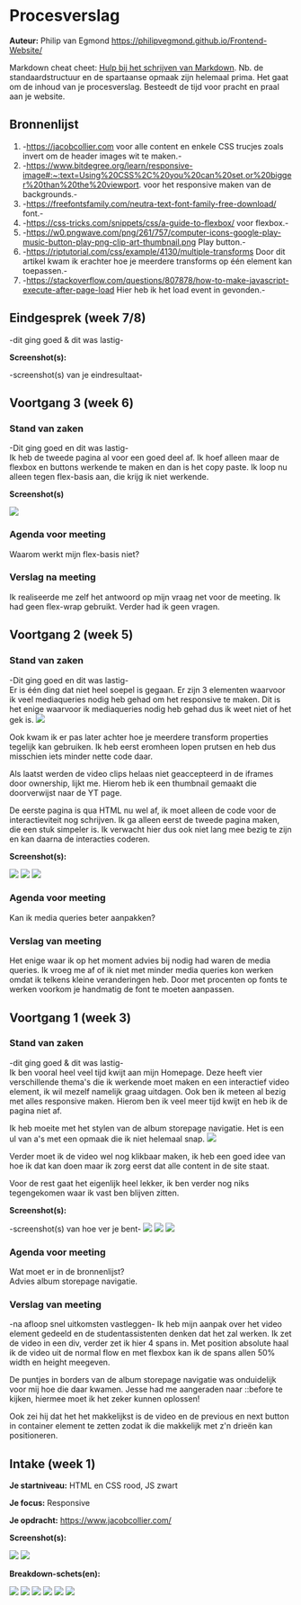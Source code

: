 # Procesverslag
**Auteur:** Philip van Egmond
https://philipvegmond.github.io/Frontend-Website/

Markdown cheat cheet: [Hulp bij het schrijven van Markdown](https://github.com/adam-p/markdown-here/wiki/Markdown-Cheatsheet). Nb. de standaardstructuur en de spartaanse opmaak zijn helemaal prima. Het gaat om de inhoud van je procesverslag. Besteedt de tijd voor pracht en praal aan je website.



## Bronnenlijst
1. -https://jacobcollier.com voor alle content en enkele CSS trucjes zoals invert om de header images wit te maken.-
2. -https://www.bitdegree.org/learn/responsive-image#:~:text=Using%20CSS%2C%20you%20can%20set,or%20bigger%20than%20the%20viewport. voor het responsive maken van de backgrounds.-
3. -https://freefontsfamily.com/neutra-text-font-family-free-download/ font.-
4. -https://css-tricks.com/snippets/css/a-guide-to-flexbox/ voor flexbox.-
5. -https://w0.pngwave.com/png/261/757/computer-icons-google-play-music-button-play-png-clip-art-thumbnail.png Play button.-
6. -https://riptutorial.com/css/example/4130/multiple-transforms Door dit artikel kwam ik erachter hoe je meerdere transforms op één element kan toepassen.-
7. -https://stackoverflow.com/questions/807878/how-to-make-javascript-execute-after-page-load Hier heb ik het load event in gevonden.-



## Eindgesprek (week 7/8)

-dit ging goed & dit was lastig-

**Screenshot(s):**

-screenshot(s) van je eindresultaat-



## Voortgang 3 (week 6)

### Stand van zaken

-Dit ging goed en dit was lastig- <br>
Ik heb de tweede pagina al voor een goed deel af. Ik hoef alleen maar de flexbox en buttons werkende te maken en dan is het copy paste.
Ik loop nu alleen tegen flex-basis aan, die krijg ik niet werkende.


**Screenshot(s)**

![](images/voortgang3SSMobiel.png)


### Agenda voor meeting

Waarom werkt mijn flex-basis niet?


### Verslag na meeting

Ik realiseerde me zelf het antwoord op mijn vraag net voor de meeting.
Ik had geen flex-wrap gebruikt.
Verder had ik geen vragen.



## Voortgang 2 (week 5)

### Stand van zaken

-Dit ging goed en dit was lastig- <br>
Er is één ding dat niet heel soepel is gegaan. 
Er zijn 3 elementen waarvoor ik veel mediaqueries nodig heb gehad om het responsive te maken.
Dit is het enige waarvoor ik mediaqueries nodig heb gehad dus ik weet niet of het gek is.
![](images/mediaqueries.png) 

Ook kwam ik er pas later achter hoe je meerdere transform properties tegelijk kan gebruiken.
Ik heb eerst eromheen lopen prutsen en heb dus misschien iets minder nette code daar.

Als laatst werden de video clips helaas niet geaccepteerd in de iframes door ownership, lijkt me.
Hierom heb ik een thumbnail gemaakt die doorverwijst naar de YT page.

De eerste pagina is qua HTML nu wel af, ik moet alleen de code voor de interactieviteit nog schrijven.
Ik ga alleen eerst de tweede pagina maken, die een stuk simpeler is.
Ik verwacht hier dus ook niet lang mee bezig te zijn en kan daarna de interacties coderen.


**Screenshot(s):**

![](images/voortgang2SSMobiel.png)
![](images/voortgang2SSPC1.png)
![](images/voortgang2SSPC2.png)


### Agenda voor meeting

Kan ik media queries beter aanpakken?


### Verslag van meeting

Het enige waar ik op het moment advies bij nodig had waren de media queries.
Ik vroeg me af of ik niet met minder media queries kon werken omdat ik telkens kleine veranderingen heb.
Door met procenten op fonts te werken voorkom je handmatig de font te moeten aanpassen.




## Voortgang 1 (week 3)

### Stand van zaken

-dit ging goed & dit was lastig- <br>
Ik ben vooral heel veel tijd kwijt aan mijn Homepage. 
Deze heeft vier verschillende thema's die ik werkende moet maken en een interactief video element, ik wil mezelf namelijk graag uitdagen.
Ook ben ik meteen al bezig met alles responsive maken. Hierom ben ik veel meer tijd kwijt en heb ik de pagina niet af.

Ik heb moeite met het stylen van de album storepage navigatie. Het is een ul van a's met een opmaak die ik niet helemaal snap.
![](images/albumNav.png)

Verder moet ik de video wel nog klikbaar maken, ik heb een goed idee van hoe ik dat kan doen maar ik zorg eerst dat alle content in de site staat.

Voor de rest gaat het eigenlijk heel lekker, ik ben verder nog niks tegengekomen waar ik vast ben blijven zitten.


**Screenshot(s):**

-screenshot(s) van hoe ver je bent-
![](images/voortgang1SSMobiel.png)
![](images/voortgang1SSPC1.png)
![](images/voortgang1SSPC2.png)

### Agenda voor meeting

Wat moet er in de bronnenlijst? <br>
Advies album storepage navigatie.


### Verslag van meeting

-na afloop snel uitkomsten vastleggen-
Ik heb mijn aanpak over het video element gedeeld en de studentassistenten denken dat het zal werken.
Ik zet de video in een div, verder zet ik hier 4 spans in. 
Met position absolute haal ik de video uit de normal flow en met flexbox kan ik de spans allen 50% width en height meegeven. 

De puntjes in borders van de album storepage navigatie was onduidelijk voor mij hoe die daar kwamen.
Jesse had me aangeraden naar ::before te kijken, hiermee moet ik het zeker kunnen oplossen!

Ook zei hij dat het het makkelijkst is de video en de previous en next button in container element te zetten zodat ik die makkelijk met z'n drieën kan positioneren.


## Intake (week 1)

**Je startniveau:** HTML en CSS rood, JS zwart

**Je focus:** Responsive

**Je opdracht:** https://www.jacobcollier.com/

**Screenshot(s):**

![](images/homepage.png) 
![](images/tour.png)

**Breakdown-schets(en):**

![](images/hPageBreakdown.png)
![](images/headerBreakdown.png)
![](images/section1Breakdown.png)
![](images/section2Breakdown.png)
![](images/section3Breakdown.png)
![](images/footerBreakdown.png)
